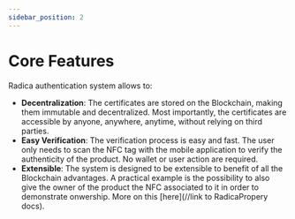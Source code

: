```yaml
---
sidebar_position: 2
---
```


# Core Features

Radica authentication system allows to:

- **Decentralization**: The certificates are stored on the Blockchain, making them immutable and decentralized. Most importantly, the certificates are accessible by anyone, anywhere, anytime, without relying on third parties.
- **Easy Verification**: The verification process is easy and fast. The user only needs to scan the NFC tag with the mobile application to verify the authenticity of the product. No wallet or user action are required.
- **Extensible**: The system is designed to be extensible to benefit of all the Blockchain advantages. A practical example is the possibility to also give the owner of the product the NFC associated to it in order to demonstrate onwership. More on this [here](//link to RadicaPropery docs).
